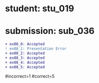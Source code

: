 # student: stu_019
# submission: sub_036

```diff
+ ex08_0: Accepted
! ex08_1: Presentation Error
+ ex08_2: Accepted
+ ex08_3: Accepted
+ ex08_4: Accepted
+ ex08_5: Accepted
```
#incorrect=1
#correct=5
